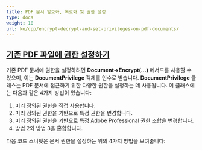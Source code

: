 ```yaml
---
title: PDF 문서 암호화, 복호화 및 권한 설정
type: docs
weight: 10
url: ko/cpp/encrypt-decrypt-and-set-privileges-on-pdf-documents/
---
```


## <ins>**기존 PDF 파일에 권한 설정하기**
기존 PDF 문서에 권한을 설정하려면 **Document->Encrypt(...)** 메서드를 사용할 수 있으며, 이는 **DocumentPrivilege** 객체를 인수로 받습니다. **DocumentPrivilege** 클래스는 PDF 문서에 접근하기 위한 다양한 권한을 설정하는 데 사용됩니다. 이 클래스에는 다음과 같은 4가지 방법이 있습니다:

1. 미리 정의된 권한을 직접 사용합니다.
1. 미리 정의된 권한을 기반으로 특정 권한을 변경합니다.
1. 미리 정의된 권한을 기반으로 특정 Adobe Professional 권한 조합을 변경합니다.
1. 방법 2와 방법 3을 혼합합니다.

다음 코드 스니펫은 문서 권한을 설정하는 위의 4가지 방법을 보여줍니다: